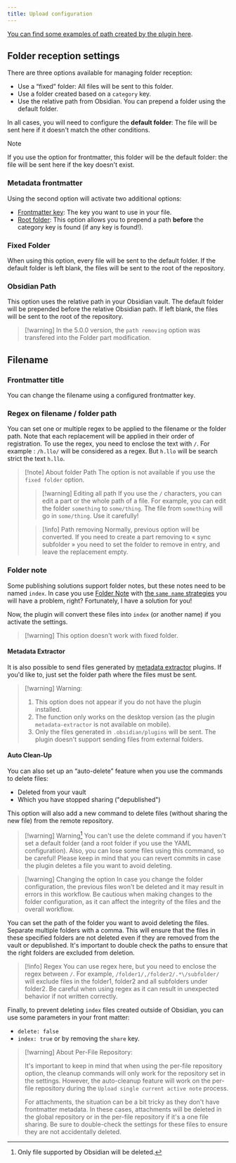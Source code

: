 ```yaml
---
title: Upload configuration
---
```


[You can find some examples of path created by the plugin here](filepath_example.md).

## Folder reception settings

There are three options available for managing folder reception:

- Use a “fixed” folder: All files will be sent to this folder.
- Use a folder created based on a `category` key.
- Use the relative path from Obsidian. You can prepend a folder using the default folder.

In all cases, you will need to configure the **default folder**: The file will be sent here if it doesn't match the other conditions.

> [!note]
> If you use the option for frontmatter, this folder will be the default folder: the file will be sent here if the key doesn't exist.

### Metadata frontmatter

Using the second option will activate two additional options:

- <u>Frontmatter key</u>: The key you want to use in your file.
- <u>Root folder</u>: This option allows you to prepend a path **before** the category key is found (if any key is found!).

### Fixed Folder

When using this option, every file will be sent to the default folder. If the default folder is left blank, the files will be sent to the root of the repository.

### Obsidian Path

This option uses the relative path in your Obsidian vault. The default folder will be prepended before the relative Obsidian path. If left blank, the files will be sent to the root of the repository.

> [!warning] In the 5.0.0 version, the `path removing` option was transfered into the Folder part modification.


## Filename 

### Frontmatter title

You can change the filename using a configured frontmatter key.

### Regex on filename / folder path

You can set one or multiple regex to be applied to the filename or the folder path. Note that each replacement will be applied in their order of registration.
To use the regex, you need to enclose the text with `/`. For example : `/h.llo/` will be considered as a regex. But `h.llo` will be search strict the text `h.llo`.

> [!note] About folder Path 
> The option is not available if you use the `fixed folder` option.
>> [!warning] Editing all path
>> If you use the `/` characters, you can edit a part or the whole path of a file. 
>> For example, you can edit the folder `something` to `some/thing`. The file from `something` will go in `some/thing`.
>> Use it carefully!
>
>> [!info] Path removing 
>> Normally, previous option will be converted. 
>> If you need to create a part removing to « sync subfolder » you need to set the folder to remove in entry, and leave the replacement empty.


### Folder note

Some publishing solutions support folder notes, but these notes need to be named `index`. In case you use [Folder Note](https://github.com/aidenlx/alx-folder-note) with [the `same name` strategies](https://github.com/aidenlx/alx-folder-note/wiki/folder-note-pref) you will have a problem, right?
Fortunately, I have a solution for you!

Now, the plugin will convert these files into `index` (or another name) if you activate the settings.

> [!warning] This option doesn't work with fixed folder.


#### Metadata Extractor

It is also possible to send files generated by [metadata extractor](https://github.com/kometenstaub/metadata-extractor) plugins. If you'd like to, just set the folder path where the files must be sent.

> [!warning] Warning:
> 1. This option does not appear if you do not have the plugin installed.
> 2. The function only works on the desktop version (as the plugin `metadata-extractor` is not available on mobile).
> 3. Only the files generated in `.obsidian/plugins` will be sent. The plugin doesn't support sending files from external folders.

#### Auto Clean-Up

You can also set up an “auto-delete” feature when you use the commands to delete files:

- Deleted from your vault
- Which you have stopped sharing ("depublished")

This option will also add a new command to delete files (without sharing the new file) from the remote repository.


> [!warning] Warning[^1]
> You can't use the delete command if you haven't set a default folder (and a root folder if you use the YAML configuration).
> Also, you can lose some files using this command, so be careful!
> Please keep in mind that you can revert commits in case the plugin deletes a file you want to avoid deleting.

> [!warning] Changing the option
> In case you change the folder configuration, the previous files won't be deleted and it may result in errors in this workflow. Be cautious when making changes to the folder configuration, as it can affect the integrity of the files and the overall workflow.

You can set the path of the folder you want to avoid deleting the files. Separate multiple folders with a comma. This will ensure that the files in these specified folders are not deleted even if they are removed from the vault or depublished. It's important to double check the paths to ensure that the right folders are excluded from deletion.

> [!info] Regex
> You can use regex here, but you need to enclose the regex between `/`.
> For example, `/folder1/,/folder2/.*\/subfolder/` will exclude files in the folder1, folder2 and all subfolders under folder2. Be careful when using regex as it can result in unexpected behavior if not written correctly.

Finally, to prevent deleting `index` files created outside of Obsidian, you can use some parameters in your front matter:

- `delete: false`
- `index: true` or by removing the `share` key.

> [!warning] About Per-File Repository:
>
> It's important to keep in mind that when using the per-file repository option, the cleanup commands will only work for the repository set in the settings. However, the auto-cleanup feature will work on the per-file repository during the `Upload single current active note` process.
>
> For attachments, the situation can be a bit tricky as they don't have frontmatter metadata. In these cases, attachments will be deleted in the global repository or in the per-file repository if it's a one file sharing. Be sure to double-check the settings for these files to ensure they are not accidentally deleted.

[^1]: Only file supported by Obsidian will be deleted.